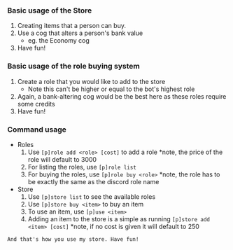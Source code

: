 ### Basic usage of the Store

1. Creating items that a person can buy.
2. Use a cog that alters a person's bank value
    - eg. the Economy cog
3. Have fun!

### Basic usage of the role buying system
1. Create a role that you would like to add to the store
    - Note this can't be higher or equal to the bot's highest role
2. Again, a bank-altering cog would be the best here as these roles require some credits
3. Have fun!

### Command usage
- Roles
  1. Use `[p]role add <role> [cost]` to add a role *note, the price of the role will default to 3000
  2. For listing the roles, use `[p]role list`
  3. For buying the roles, use `[p]role buy <role>` *note, the role has to be exactly the same as the discord role name
- Store
  1. Use `[p]store list` to see the available roles
  2. Use `[p]store buy <item>` to buy an item
  3. To use an item, use `[p]use <item>`
  4. Adding an item to the store is a simple as running `[p]store add <item> [cost]` *note, if no cost is given it will default to 250

~~~
And that's how you use my store. Have fun!
~~~
